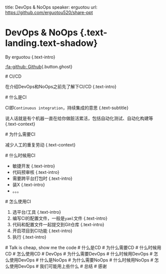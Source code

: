 title: DevOps & NoOps
speaker: erguotou
url: https://github.com/erguotou520/share-ppt

<slide class="bg-blue aligncenter" video="https://webslides.tv/static/videos/working.mp4 poster='https://webslides.tv/static/images/working.jpg' .dark">

# DevOps & NoOps {.text-landing.text-shadow}

By erguotou {.text-intro}

[:fa-github: Github](https://github.com/erguotou520/share-ppt){.button.ghost}

<slide class="aligncenter" image="">
# CI/CD

在介绍DevOps和NoOps之前先了解下CI/CD {.text-intro}

<slide class="aligncenter" image="">
# 什么是CI

CI即`Continuous integration`，持续集成的意思 {.text-subtitle}

说人话就是有个机器一直在给你做脏活累活，包括自动化测试、自动化构建等 {.text-context}

<slide class="aligncenter" image="">
# 为什么需要CI

减少人工的重复劳动 {.text-context}

<slide class="aligncenter" image="">
# 什么时候用CI

- 敏捷开发 {.text-intro}
- 代码预审核 {.text-intro}
- 需要跨平台打包时 {.text-intro}
- 装X {.text-intro}
- 。。。

<slide class="aligncenter" image="">
# 怎么使用CI

1. 选平台/工具 {.text-intro}
2. 编写CI的配置文件，一般是`yaml`文件 {.text-intro}
3. 代码和配置文件一起提交到Git仓库 {.text-intro}
4. 开启项目到CI功能 {.text-intro}
5. 执行 {.text-intro}

<slide class="aligncenter" image="">
# Talk is cheap, show me the code

<slide class="aligncenter" image="">
# 什么是CD

<slide class="aligncenter" image="">
# 为什么需要CD

<slide class="aligncenter" image="">
# 什么时候用CD

<slide class="aligncenter" image="">
# 怎么使用CD

<slide class="aligncenter" image="">
# DevOps

<slide class="aligncenter" image="">
# 为什么需要DevOps

<slide class="aligncenter" image="">
# 什么时候用DevOps

<slide class="aligncenter" image="">
# 怎么使用DevOps

<slide class="aligncenter" image="">
# 什么是NoOps

<slide class="aligncenter" image="">
# 为什么需要NoOps

<slide class="aligncenter" image="">
# 什么时候用NoOps

<slide class="aligncenter" image="">
# 怎么使用DevOps

<slide class="aligncenter" image="">
# 我们可能用上些什么

<slide class="aligncenter" image="">
# 总结

<slide class="aligncenter" image="">
# 感谢

